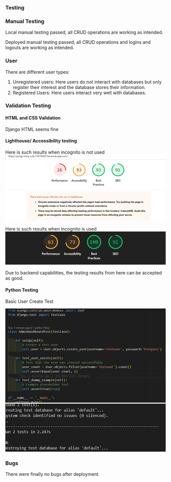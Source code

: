 ### Testing

### Manual Testing

Local manual testing passed, all CRUD operations are working as intended.

Deployed manual testing passed, all CRUD operations and logins and logouts are working as intended.

### User

There are different user types:

1. Unregistered users: Here users do not interact with databases but only register their interest and the database stores their information.
2. Registered Users: Here users interact very well with databases.

### Validation Testing

#### HTML and CSS Validation

Django HTML seems fine

#### Lighthouse/ Accessibility testing

Here is such results when incognito is not used
<img src="documentation/perf.png">

Here is such results when incognito is used
<img src="documentation/incogperf.png">

Due to backend capabilities, the testing results from here can be accepted as good.


#### Python Testing
Basic User Create Test

<img src="documentation/test1.png">
<img src="documentation/terminaltest1.png">


### Bugs

There were finally no bugs after deployment.
